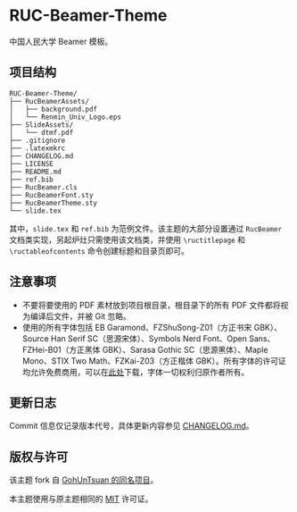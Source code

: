 # RUC-Beamer-Theme

中国人民大学 Beamer 模板。

## 项目结构

```
RUC-Beamer-Theme/
├── RucBeamerAssets/
│   ├── background.pdf
│   └── Renmin_Univ_Logo.eps
├── SlideAssets/
│   └── dtmf.pdf
├── .gitignore
├── .latexmkrc
├── CHANGELOG.md
├── LICENSE
├── README.md
├── ref.bib
├── RucBeamer.cls
├── RucBeamerFont.sty
├── RucBeamerTheme.sty
└── slide.tex
```

其中，`slide.tex` 和 `ref.bib` 为范例文件。该主题的大部分设置通过 `RucBeamer` 文档类实现，另起炉灶只需使用该文档类，并使用 `\ructitlepage` 和 `\ructableofcontents` 命令创建标题和目录页即可。

## 注意事项

- 不要将要使用的 PDF 素材放到项目根目录，根目录下的所有 PDF 文件都将视为编译后文件，并被 Git 忽略。
- 使用的所有字体包括 EB Garamond、FZShuSong-Z01（方正书宋 GBK）、Source Han Serif SC（思源宋体）、Symbols Nerd Font、Open Sans、FZHei-B01（方正黑体 GBK）、Sarasa Gothic SC（思源黑体）、Maple Mono、STIX Two Math、FZKai-Z03（方正楷体 GBK）。所有字体的许可证均允许免费商用，可以在[此处](https://www.dropbox.com/scl/fo/muhm4rddf4tlytqdph189/AEwl6rNMu6HShBzQTIyFTqI?rlkey=4lhpvzfiiclh5sakodie3dz7l&st=yq04y59k&dl=0)下载，字体一切权利归原作者所有。

## 更新日志

Commit 信息仅记录版本代号，具体更新内容参见 [CHANGELOG.md](CHANGELOG.md)。

## 版权与许可

该主题 fork 自 [GohUnTsuan 的同名项目](https://github.com/GohUnTsuan/RUC-Beamer-Theme)。

本主题使用与原主题相同的 [MIT](LICENSE) 许可证。
